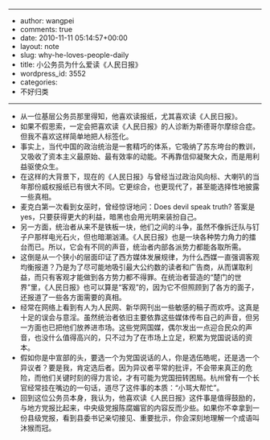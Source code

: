 - --
- author: wangpei
- comments: true
- date: 2010-11-11 05:14:57+00:00
- layout: note
- slug: why-he-loves-people-daily
- title: 小公务员为什么爱读《人民日报》
- wordpress_id: 3552
- categories:
- 不好归类
- --
- 从一位基层公务员那里得知，他喜欢读报纸，尤其喜欢读《人民日报》。
- 如果不假思索，一定会把喜欢读《人民日报》的人诊断为斯德哥尔摩综合症。但我不喜欢这样简单地把人标签化。
- 事实上，当代中国的政治统治是一套精巧的体系，它吸纳了苏东垮台的教训，又吸收了资本主义最原始、最有效率的动能。不再靠信仰凝聚大众，而是用利益驱使众生。
- 在这样的大背景下，现在的《人民日报》与曾经当过政治风向标、大喇叭的当年那份威权报纸已有很大不同。它更综合，也更现代了，甚至能选择性地披露一些真相。
- 麦克白第一次看到女巫时，曾经惊讶地问：Does devil speak truth? 答案是yes，只要获得更大的利益，暗黑也会用光明来装扮自己。
- 另一方面，统治者从来不是铁板一块，他们之间的斗争，虽然不像拆迁队与钉子户那样电光石火，但也暗潮汹涌。《人民日报》也是一块各种势力角力的擂台而已。所以，它会有不同的声音，统治者内部各派势力都能各取所需。
- 这倒是从一个狭小的层面印证了西方媒体发展规律，为什么西媒一直强调客观均衡报道？乃是为了尽可能地吸引最大公约数的读者和广告商，从而谋取利益，而只有客观才能做到各方势力都不得罪。在统治者营造的“楚门的世界”里，《人民日报》也可以算是“客观”的，因为它不但照顾到了各方的面子，还报道了一些各方面需要的真相。
- 经常在网络上看到有人为人民网、新华网刊出一些敏感的稿子而欢呼。这真是十足的误会与意淫。虽然统治者依旧主要依靠这些媒体传布自己的声音，但另一方面也已把他们放养进市场。这些党网国媒，偶尔发出一点迎合民众的声音，也没什么值得高兴的，只不过为了在市场上立足，积累为党国说话的资本。
- 假如你是中宣部的头，要选一个为党国说话的人，你是选伍皓呢，还是选一个异议者？要是我，肯定选后者。因为异议者平常的批评，不会带来真正的危险，而他们关键时刻的得力言论，才有可能为党国扭转困局。杭州曾有一个长官经常挂在嘴边的一句话，道尽了这件事的本质：“小骂大帮忙”。
- 回到这位公务员本身，我认为，他喜欢读《人民日报》这件事是值得鼓励的，与地方党报比起来，中央级党报陈腐媚官的内容反而少些。如果你不幸拿到一份县级党报，看到县委书记亲切接见、重要批示，你会深刻地理解一个成语叫沐猴而冠。
